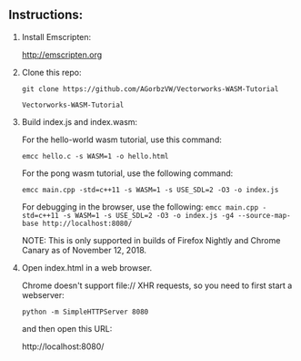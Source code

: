 
Instructions:
-------------

1. Install Emscripten:

    http://emscripten.org

2. Clone this repo:

    ```git clone https://github.com/AGorbzVW/Vectorworks-WASM-Tutorial```
    
    ```Vectorworks-WASM-Tutorial```
    
3. Build index.js and index.wasm:

    For the hello-world wasm tutorial, use this command:
    
    ```emcc hello.c -s WASM=1 -o hello.html```
    
    For the pong wasm tutorial, use the following command: 

    ```emcc main.cpp -std=c++11 -s WASM=1 -s USE_SDL=2 -O3 -o index.js```
    
    For debugging in the browser, use the following:
     ```emcc main.cpp -std=c++11 -s WASM=1 -s USE_SDL=2 -O3 -o index.js -g4 --source-map-base http://localhost:8080/```
     
     NOTE: This is only supported in builds of Firefox Nightly and Chrome Canary as of November 12, 2018.

4. Open index.html in a web browser.

    Chrome doesn't support file:// XHR requests, so you need to first start a webserver:

    ```python -m SimpleHTTPServer 8080```

    and then open this URL:

    http://localhost:8080/
